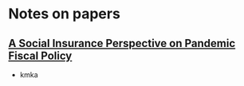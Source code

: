 # Notes on papers

## [A Social Insurance Perspective on Pandemic Fiscal Policy](https://www-jstor-org.proxy1.library.jhu.edu/stable/pdf/27123972.pdf?refreqid=fastly-default%3Aa79e47e15fa697713484cc95097d81ca&ab_segments=&initiator=&acceptTC=1)

- kmka